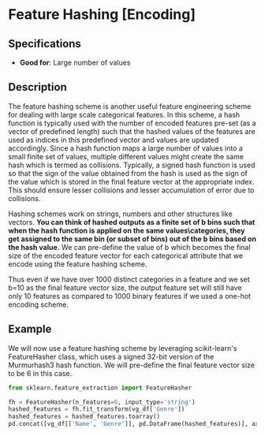 # Feature Hashing [Encoding]

## Specifications

- **Good for**: Large number of values

## Description

The feature hashing scheme is another useful feature engineering scheme for dealing with large scale categorical features.
In this scheme, a hash function is typically used with the number of encoded features pre-set (as a vector of predefined length) such that the hashed values of the features are used as indices in this predefined vector and values are updated accordingly.
Since a hash function maps a large number of values into a small finite set of values, multiple different values might create the same hash which is termed as collisions.
Typically, a signed hash function is used so that the sign of the value obtained from the hash is used as the sign of the value which is stored in the final feature vector at the appropriate index.
This should ensure lesser collisions and lesser accumulation of error due to collisions.

Hashing schemes work on strings, numbers and other structures like vectors.
**You can think of hashed outputs as a finite set of b bins such that when the hash function is applied on the same values\\categories, they get assigned to the same bin (or subset of bins) out of the b bins based on the hash value.** We can pre-define the value of b which becomes the final size of the encoded feature vector for each categorical attribute that we encode using the feature hashing scheme.

Thus even if we have over 1000 distinct categories in a feature and we set b=10 as the final feature vector size, the output feature set will still have only 10 features as compared to 1000 binary features if we used a one-hot encoding scheme.

## Example

We will now use a feature hashing scheme by leveraging scikit-learn's FeatureHasher class, which uses a signed 32-bit version of the Murmurhash3 hash function.
We will pre-define the final feature vector size to be 6 in this case.

```python
from sklearn.feature_extraction import FeatureHasher

fh = FeatureHasher(n_features=6, input_type='string')
hashed_features = fh.fit_transform(vg_df['Genre'])
hashed_features = hashed_features.toarray()
pd.concat([vg_df[['Name', 'Genre']], pd.DataFrame(hashed_features)], axis=1).iloc[1:7]
```
